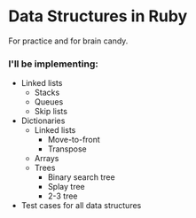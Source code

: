 # Data Structures in Ruby

For practice and for brain candy.

### I'll be implementing:
- Linked lists
  - Stacks
  - Queues
  - Skip lists
- Dictionaries
  - Linked lists
    - Move-to-front
    - Transpose
  - Arrays
  - Trees
    - Binary search tree
    - Splay tree
    - 2-3 tree
- Test cases for all data structures
